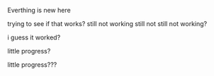 Everthing is new here

trying to see if that works?
still not working
still not
still not working?


i guess it worked?

little progress?

little progress???
